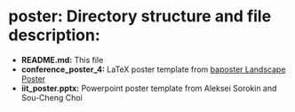 # poster: Directory structure and file description:

+ <b>README.md:</b> This file
+ <b>conference_poster_4:</b> LaTeX poster template from [baposter Landscape Poster](https://tinyurl.com/y2mgmxha)
+ <b>iit_poster.pptx:</b> Powerpoint poster template from Aleksei Sorokin and Sou-Cheng Choi
